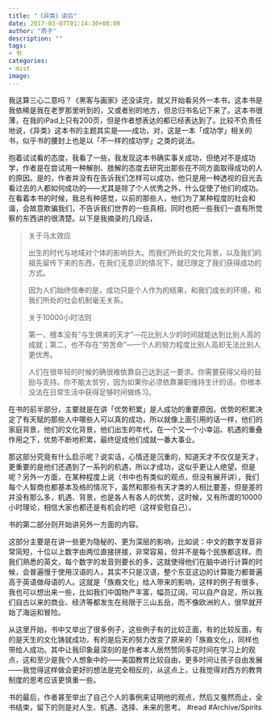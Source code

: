 ```yaml
---
title: "《异类》读后"
date: 2017-03-07T01:14:30+08:00
author: "质子"
description: ""
tags:
- 书
categories: 
- mist
image: 
---
```



我这算三心二意吗？《黑客与画家》还没读完，就又开始看另外一本书，这本书是我依稀是我在老罗那里听到的，又或者别的地方，但总归书名记下来了。这本书很薄，在我的iPad上只有200页，但是作者想表达的都已经表达到了。比较不负责任地说，《异类》这本书的主题其实是——成功，对，这是一本「成功学」相关的书，似乎书的腰封上也是以「不一样的成功学」之类的说法。

抱着试试看的态度，我看了一些，我发现这本书确实事关成功，但绝对不是成功学，作者是在尝试用一种解剖、肢解的态度去研究出那些在不同方面取得成功的人的原因。是的，作者并没有在告诉我们怎样可以成功，他只是用一种透视的目光去看过去的人都如何成功的——尤其是除了个人优秀之外，什么促使了他们的成功。在看着本书的时候，我总有种感觉，以前的那些人，他们为了某种程度的社会和谐，会故意欺骗我们，不告诉我们世界的一些真相，同时也把一些我们一直有所觉察的东西讲的很清楚。以下是我摘录的几段话，

> 关于马太效应
> 
> 出生的时代与地域对个体的影响巨大。而我们所处的文化背景，以及我们的祖先留传下来的东西，在我们无意识的情况下，就已限定了我们获得成功的方式。
> 
> 因为人们始终信奉的是，成功只是个人作为的结果，和我们成长的环境，和我们所处的社会机制毫无关系。
> 
> 关于10000小时法则
> 
> 第一，根本没有“与生俱来的天才”—花比别人少的时间就能达到比别人高的成就；第二，也不存在“劳苦命”—一个人的努力程度比别人高却无法比别人更优秀。
> 
> 人们在很年轻的时候的确很难依靠自己达到这一要求。你需要获得父母的鼓励与支持。你不能太贫穷，因为如果你必须依靠兼职维持生计的话，你根本没法在日常生活中获得足够时间做练习。

在书的前半部分，主要就是在讲「优势积累」是人成功的重要原因，优势的积累决定了有天赋的那些人中哪些人可以真的成功，所以就像上面引用的话一样，他们的家庭背景，他们的文化背景，他们出生的年代，在一个又一个小幸运、机遇的重叠作用之下，优势不断地积累，最终促成他们成就一番大事业。

那这部分究竟有什么启示呢？说实话，心情还是沉重的，知道天才不仅仅是天才，更重要的是他们还遇到了一系列的机遇，所以才成功，这似乎更让人绝望。但是呢？另外一方面，在某种程度上说（书中也有类似的观点，但没有展开讲），我们每个人智商也都基本及格的情况下，虽然和那些有天才类的人相比要差，但是差的并没有那么多，机遇、背景，也是各人有各人的优势，这时候，又有所谓的10000小时理论，相信大家也都还是有机会的吧（这样安慰自己）。

书的第二部分则开始讲另外一方面的内容。

这部分主要是在讲一些更为隐秘的、更为深层的影响，比如说：中文的数字发音非常简短，十位以上数字由两位直接拼接，非常容易，但并不是每个民族都这样。而我们熟悉的英文，每个数字的发音则要长的多，这就使得他们在脑中进行计算的时候，会普遍慢于使用汉语的人，其实不只是汉语，整个东亚这边的计算能力都普遍高于英语做母语的人。这就是「族裔文化」给人带来的影响，这样的例子有很多，我也可以想出来一些，比如我们中国物产丰富，幅员辽阔，可以自产自足，所以我们自古以来的商业、经济等都发生在局限于三山五岳，而不像欧洲的人，很早就开始了海运和冒险。

从这里开始，书中又举出了很多例子，这些例子有的比较正面，有的比较反面，有的是天生的文化铸就成功，有的是后天的努力改变了原来的「族裔文化」，同样也带给人成功。其中让我印象最深刻的是作者本人居然赞同多花时间在学习上的观点，这和至少是我个人想象中的——美国教育比较自由，更多时间让孩子自由发展——我觉得这样做会更好的想法是完全相反的，从这点上，让我觉得对西方的教育制度的思考应该更慎重一些。

书的最后，作者甚至举出了自己个人的事例来证明他的观点，然后又戛然而止，全书结束，留下的则是对人生、机遇、选择、未来的思考。 #read #Archive/Spirits
